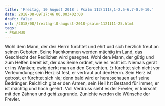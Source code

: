 ```yaml
---
title: 'Freitag, 10 August 2018 : Psalm 112(111),1-2.5-6.7-8.9-10.'
date: 2018-08-09T17:46:00.003+02:00
draft: false
url: /2018/08/freitag-10-august-2018-psalm-1121111-25.html
tags: 
- PSALMUS
---
```


Wohl dem Mann, der den Herrn fürchtet und ehrt und sich herzlich freut an seinen Geboten. Seine Nachkommen werden mächtig im Land, das Geschlecht der Redlichen wird gesegnet. Wohl dem Mann, der gütig und zum Helfen bereit ist, der das Seine ordnet, wie es recht ist. Niemals gerät er ins Wanken; ewig denkt man an den Gerechten. Er fürchtet sich nicht vor Verleumdung; sein Herz ist fest, er vertraut auf den Herrn. Sein Herz ist getrost, er fürchtet sich nie; denn bald wird er herabschauen auf seine Bedränger. Reichlich gibt er den Armen, sein Heil hat Bestand für immer; er ist mächtig und hoch geehrt. Voll Verdruss sieht es der Frevler, er knirscht mit den Zähnen und geht zugrunde. Zunichte werden die Wünsche der Frevler.